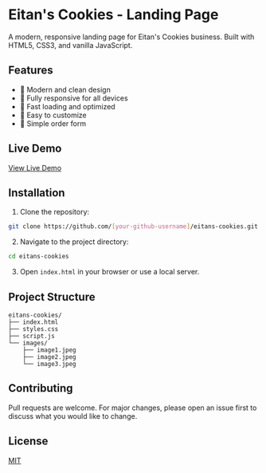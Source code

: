# Eitan's Cookies - Landing Page

A modern, responsive landing page for Eitan's Cookies business. Built with HTML5, CSS3, and vanilla JavaScript.

## Features

- 🎨 Modern and clean design
- 📱 Fully responsive for all devices
- 🚀 Fast loading and optimized
- 📝 Easy to customize
- 🛒 Simple order form

## Live Demo

[View Live Demo](https://[your-github-username].github.io/eitans-cookies/)

## Installation

1. Clone the repository:
```bash
git clone https://github.com/[your-github-username]/eitans-cookies.git
```

2. Navigate to the project directory:
```bash
cd eitans-cookies
```

3. Open `index.html` in your browser or use a local server.

## Project Structure

```
eitans-cookies/
├── index.html
├── styles.css
├── script.js
└── images/
    ├── image1.jpeg
    ├── image2.jpeg
    └── image3.jpeg
```

## Contributing

Pull requests are welcome. For major changes, please open an issue first to discuss what you would like to change.

## License

[MIT](https://choosealicense.com/licenses/mit/)
